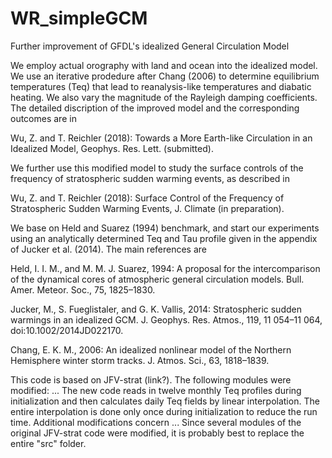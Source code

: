 # WR_simpleGCM
Further improvement of GFDL's idealized General Circulation Model

We employ actual orography with land and ocean into the idealized model. We use an iterative prodedure after Chang (2006) to determine equilibrium temperatures (Teq) that lead to reanalysis-like temperatures and diabatic heating.  We also vary the magnitude of the Rayleigh damping coefficients. The detailed discription of the improved model and the corresponding outcomes are in 

Wu, Z. and T. Reichler (2018): Towards a More Earth-like Circulation in an Idealized Model, Geophys. Res. Lett. (submitted).

We further use this modified model to study the surface controls of the frequency of stratospheric sudden warming events, as described in 

Wu, Z. and T. Reichler (2018): Surface Control of the Frequency of Stratospheric Sudden Warming Events, J. Climate (in preparation).

We base on Held and Suarez (1994) benchmark, and start our experiments using an analytically determined Teq and Tau profile given in the appendix of Jucker et al. (2014). The main references are

Held, I. I. M., and M. M. J. Suarez, 1994: A proposal for the intercomparison of the dynamical cores of atmospheric general circulation models. Bull. Amer. Meteor. Soc., 75, 1825–1830.

Jucker, M., S. Fueglistaler, and G. K. Vallis, 2014: Stratospheric sudden warmings in an idealized GCM. J. Geophys. Res. Atmos., 119, 11 054–11 064, doi:10.1002/2014JD022170.

Chang, E. K. M., 2006: An idealized nonlinear model of the Northern Hemisphere winter storm tracks. J. Atmos. Sci., 63, 1818–1839.

This code is based on JFV-strat (link?). The following modules were modified: ... The new code reads in twelve monthly Teq profiles during initialization and then calculates daily Teq fields by linear interpolation. The entire interpolation is done only once during initialization to reduce the run time. Additional modifications concern ... Since several modules of the original JFV-strat code were modified, it is probably best to replace the entire "src" folder. 

